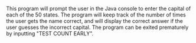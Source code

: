This program will prompt the user in the Java console to enter the capital of each of the 50 states. The program will keep track of the number of times the user gets the name correct, and will display the correct answer if the user guesses the incorrect capital.
The program can be exited prematurely by inputting "TEST COUNT EARLY".
